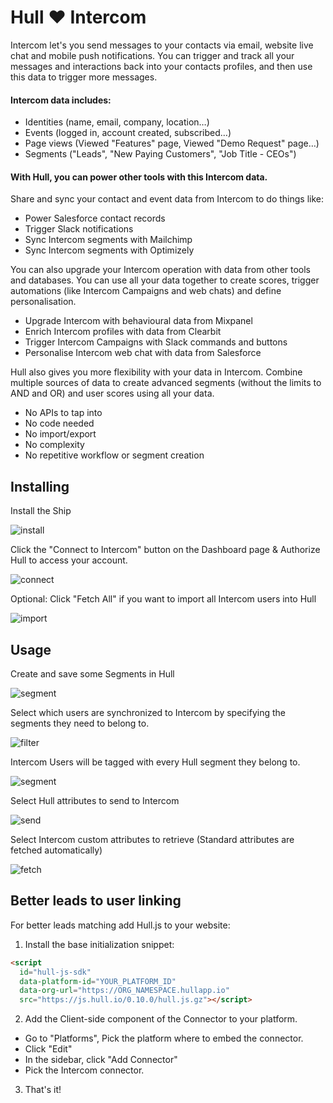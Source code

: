 # Hull ♥ Intercom

Intercom let's you send messages to your contacts via email, website live chat and mobile push notifications. You can trigger and track all your messages and interactions back into your contacts profiles, and then use this data to trigger more messages.

#### Intercom data includes:

- Identities (name, email, company, location…)
- Events (logged in, account created, subscribed…)
- Page views (Viewed "Features" page, Viewed "Demo Request" page…)
- Segments ("Leads", "New Paying Customers", "Job Title - CEOs")

#### With Hull, you can power other tools with this Intercom data.

Share and sync your contact and event data from Intercom to do things like:

- Power Salesforce contact records
- Trigger Slack notifications
- Sync Intercom segments with Mailchimp
- Sync Intercom segments with Optimizely

You can also upgrade your Intercom operation with data from other tools and databases. You can use all your data together to create scores, trigger automations (like Intercom Campaigns and web chats) and define personalisation.

- Upgrade Intercom with behavioural data from Mixpanel
- Enrich Intercom profiles with data from Clearbit
- Trigger Intercom Campaigns with Slack commands and buttons
- Personalise Intercom web chat with data from Salesforce

Hull also gives you more flexibility with your data in Intercom. Combine multiple sources of data to create advanced segments (without the limits to AND and OR) and user scores using all your data.

- No APIs to tap into
- No code needed
- No import/export
- No complexity
- No repetitive workflow or segment creation

## Installing

Install the Ship

![install](intercom--1--install_2x.png)

Click the "Connect to Intercom" button on the Dashboard page & Authorize Hull to access your account.

![connect](intercom--2--connect_2x.png)

Optional: Click "Fetch All" if you want to import all Intercom users into Hull

![import](intercom--3--overview_2x.png)

## Usage

Create and save some Segments in Hull

![segment](intercom--0-segment_2x.png)

Select which users are synchronized to Intercom by specifying the segments they need to belong to.

![filter](intercom--4--filter_2x.png)

Intercom Users will be tagged with every Hull segment they belong to.

![segment](intercom--4--filter_2x.png)

Select Hull attributes to send to Intercom

![send](intercom--5--map_2x.png)

Select Intercom custom attributes to retrieve (Standard attributes are fetched automatically)

![fetch](intercom--6--fetch_2x.png)

## Better leads to user linking

For better leads matching add Hull.js to your website:

1. Install the base initialization snippet:
  ```html
  <script
    id="hull-js-sdk"
    data-platform-id="YOUR_PLATFORM_ID"
    data-org-url="https://ORG_NAMESPACE.hullapp.io"
    src="https://js.hull.io/0.10.0/hull.js.gz"></script>
  ```

2. Add the Client-side component of the Connector to your platform.
  - Go to "Platforms", Pick the platform where to embed the connector.
  - Click "Edit"
  - In the sidebar, click "Add Connector"
  - Pick the Intercom connector.

3. That's it!
